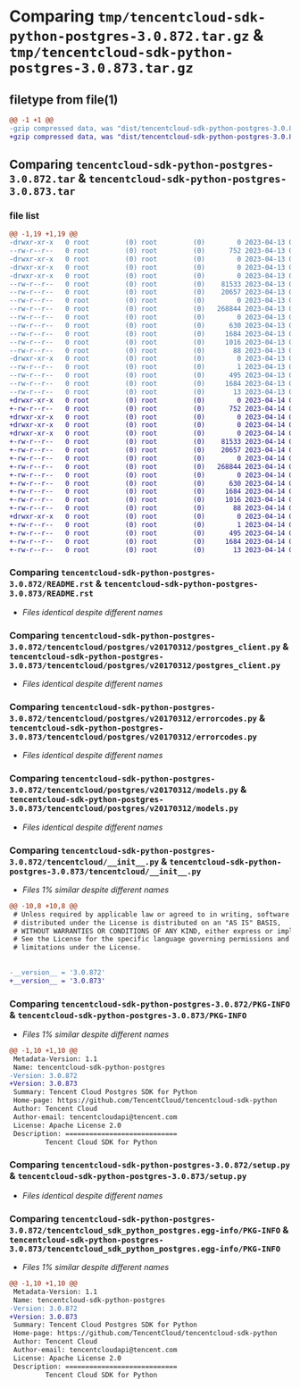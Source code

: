 # Comparing `tmp/tencentcloud-sdk-python-postgres-3.0.872.tar.gz` & `tmp/tencentcloud-sdk-python-postgres-3.0.873.tar.gz`

## filetype from file(1)

```diff
@@ -1 +1 @@
-gzip compressed data, was "dist/tencentcloud-sdk-python-postgres-3.0.872.tar", last modified: Thu Apr 13 00:53:47 2023, max compression
+gzip compressed data, was "dist/tencentcloud-sdk-python-postgres-3.0.873.tar", last modified: Fri Apr 14 00:49:35 2023, max compression
```

## Comparing `tencentcloud-sdk-python-postgres-3.0.872.tar` & `tencentcloud-sdk-python-postgres-3.0.873.tar`

### file list

```diff
@@ -1,19 +1,19 @@
-drwxr-xr-x   0 root         (0) root         (0)        0 2023-04-13 00:53:47.000000 tencentcloud-sdk-python-postgres-3.0.872/
--rw-r--r--   0 root         (0) root         (0)      752 2023-04-13 00:53:47.000000 tencentcloud-sdk-python-postgres-3.0.872/README.rst
-drwxr-xr-x   0 root         (0) root         (0)        0 2023-04-13 00:53:47.000000 tencentcloud-sdk-python-postgres-3.0.872/tencentcloud/
-drwxr-xr-x   0 root         (0) root         (0)        0 2023-04-13 00:53:47.000000 tencentcloud-sdk-python-postgres-3.0.872/tencentcloud/postgres/
-drwxr-xr-x   0 root         (0) root         (0)        0 2023-04-13 00:53:47.000000 tencentcloud-sdk-python-postgres-3.0.872/tencentcloud/postgres/v20170312/
--rw-r--r--   0 root         (0) root         (0)    81533 2023-04-13 00:53:47.000000 tencentcloud-sdk-python-postgres-3.0.872/tencentcloud/postgres/v20170312/postgres_client.py
--rw-r--r--   0 root         (0) root         (0)    20657 2023-04-13 00:53:47.000000 tencentcloud-sdk-python-postgres-3.0.872/tencentcloud/postgres/v20170312/errorcodes.py
--rw-r--r--   0 root         (0) root         (0)        0 2023-04-13 00:53:47.000000 tencentcloud-sdk-python-postgres-3.0.872/tencentcloud/postgres/v20170312/__init__.py
--rw-r--r--   0 root         (0) root         (0)   268844 2023-04-13 00:53:47.000000 tencentcloud-sdk-python-postgres-3.0.872/tencentcloud/postgres/v20170312/models.py
--rw-r--r--   0 root         (0) root         (0)        0 2023-04-13 00:53:47.000000 tencentcloud-sdk-python-postgres-3.0.872/tencentcloud/postgres/__init__.py
--rw-r--r--   0 root         (0) root         (0)      630 2023-04-13 00:53:47.000000 tencentcloud-sdk-python-postgres-3.0.872/tencentcloud/__init__.py
--rw-r--r--   0 root         (0) root         (0)     1684 2023-04-13 00:53:47.000000 tencentcloud-sdk-python-postgres-3.0.872/PKG-INFO
--rw-r--r--   0 root         (0) root         (0)     1016 2023-04-13 00:53:47.000000 tencentcloud-sdk-python-postgres-3.0.872/setup.py
--rw-r--r--   0 root         (0) root         (0)       88 2023-04-13 00:53:47.000000 tencentcloud-sdk-python-postgres-3.0.872/setup.cfg
-drwxr-xr-x   0 root         (0) root         (0)        0 2023-04-13 00:53:47.000000 tencentcloud-sdk-python-postgres-3.0.872/tencentcloud_sdk_python_postgres.egg-info/
--rw-r--r--   0 root         (0) root         (0)        1 2023-04-13 00:53:47.000000 tencentcloud-sdk-python-postgres-3.0.872/tencentcloud_sdk_python_postgres.egg-info/dependency_links.txt
--rw-r--r--   0 root         (0) root         (0)      495 2023-04-13 00:53:47.000000 tencentcloud-sdk-python-postgres-3.0.872/tencentcloud_sdk_python_postgres.egg-info/SOURCES.txt
--rw-r--r--   0 root         (0) root         (0)     1684 2023-04-13 00:53:47.000000 tencentcloud-sdk-python-postgres-3.0.872/tencentcloud_sdk_python_postgres.egg-info/PKG-INFO
--rw-r--r--   0 root         (0) root         (0)       13 2023-04-13 00:53:47.000000 tencentcloud-sdk-python-postgres-3.0.872/tencentcloud_sdk_python_postgres.egg-info/top_level.txt
+drwxr-xr-x   0 root         (0) root         (0)        0 2023-04-14 00:49:35.000000 tencentcloud-sdk-python-postgres-3.0.873/
+-rw-r--r--   0 root         (0) root         (0)      752 2023-04-14 00:49:35.000000 tencentcloud-sdk-python-postgres-3.0.873/README.rst
+drwxr-xr-x   0 root         (0) root         (0)        0 2023-04-14 00:49:35.000000 tencentcloud-sdk-python-postgres-3.0.873/tencentcloud/
+drwxr-xr-x   0 root         (0) root         (0)        0 2023-04-14 00:49:35.000000 tencentcloud-sdk-python-postgres-3.0.873/tencentcloud/postgres/
+drwxr-xr-x   0 root         (0) root         (0)        0 2023-04-14 00:49:35.000000 tencentcloud-sdk-python-postgres-3.0.873/tencentcloud/postgres/v20170312/
+-rw-r--r--   0 root         (0) root         (0)    81533 2023-04-14 00:49:35.000000 tencentcloud-sdk-python-postgres-3.0.873/tencentcloud/postgres/v20170312/postgres_client.py
+-rw-r--r--   0 root         (0) root         (0)    20657 2023-04-14 00:49:35.000000 tencentcloud-sdk-python-postgres-3.0.873/tencentcloud/postgres/v20170312/errorcodes.py
+-rw-r--r--   0 root         (0) root         (0)        0 2023-04-14 00:49:35.000000 tencentcloud-sdk-python-postgres-3.0.873/tencentcloud/postgres/v20170312/__init__.py
+-rw-r--r--   0 root         (0) root         (0)   268844 2023-04-14 00:49:35.000000 tencentcloud-sdk-python-postgres-3.0.873/tencentcloud/postgres/v20170312/models.py
+-rw-r--r--   0 root         (0) root         (0)        0 2023-04-14 00:49:35.000000 tencentcloud-sdk-python-postgres-3.0.873/tencentcloud/postgres/__init__.py
+-rw-r--r--   0 root         (0) root         (0)      630 2023-04-14 00:49:35.000000 tencentcloud-sdk-python-postgres-3.0.873/tencentcloud/__init__.py
+-rw-r--r--   0 root         (0) root         (0)     1684 2023-04-14 00:49:35.000000 tencentcloud-sdk-python-postgres-3.0.873/PKG-INFO
+-rw-r--r--   0 root         (0) root         (0)     1016 2023-04-14 00:49:35.000000 tencentcloud-sdk-python-postgres-3.0.873/setup.py
+-rw-r--r--   0 root         (0) root         (0)       88 2023-04-14 00:49:35.000000 tencentcloud-sdk-python-postgres-3.0.873/setup.cfg
+drwxr-xr-x   0 root         (0) root         (0)        0 2023-04-14 00:49:35.000000 tencentcloud-sdk-python-postgres-3.0.873/tencentcloud_sdk_python_postgres.egg-info/
+-rw-r--r--   0 root         (0) root         (0)        1 2023-04-14 00:49:35.000000 tencentcloud-sdk-python-postgres-3.0.873/tencentcloud_sdk_python_postgres.egg-info/dependency_links.txt
+-rw-r--r--   0 root         (0) root         (0)      495 2023-04-14 00:49:35.000000 tencentcloud-sdk-python-postgres-3.0.873/tencentcloud_sdk_python_postgres.egg-info/SOURCES.txt
+-rw-r--r--   0 root         (0) root         (0)     1684 2023-04-14 00:49:35.000000 tencentcloud-sdk-python-postgres-3.0.873/tencentcloud_sdk_python_postgres.egg-info/PKG-INFO
+-rw-r--r--   0 root         (0) root         (0)       13 2023-04-14 00:49:35.000000 tencentcloud-sdk-python-postgres-3.0.873/tencentcloud_sdk_python_postgres.egg-info/top_level.txt
```

### Comparing `tencentcloud-sdk-python-postgres-3.0.872/README.rst` & `tencentcloud-sdk-python-postgres-3.0.873/README.rst`

 * *Files identical despite different names*

### Comparing `tencentcloud-sdk-python-postgres-3.0.872/tencentcloud/postgres/v20170312/postgres_client.py` & `tencentcloud-sdk-python-postgres-3.0.873/tencentcloud/postgres/v20170312/postgres_client.py`

 * *Files identical despite different names*

### Comparing `tencentcloud-sdk-python-postgres-3.0.872/tencentcloud/postgres/v20170312/errorcodes.py` & `tencentcloud-sdk-python-postgres-3.0.873/tencentcloud/postgres/v20170312/errorcodes.py`

 * *Files identical despite different names*

### Comparing `tencentcloud-sdk-python-postgres-3.0.872/tencentcloud/postgres/v20170312/models.py` & `tencentcloud-sdk-python-postgres-3.0.873/tencentcloud/postgres/v20170312/models.py`

 * *Files identical despite different names*

### Comparing `tencentcloud-sdk-python-postgres-3.0.872/tencentcloud/__init__.py` & `tencentcloud-sdk-python-postgres-3.0.873/tencentcloud/__init__.py`

 * *Files 1% similar despite different names*

```diff
@@ -10,8 +10,8 @@
 # Unless required by applicable law or agreed to in writing, software
 # distributed under the License is distributed on an "AS IS" BASIS,
 # WITHOUT WARRANTIES OR CONDITIONS OF ANY KIND, either express or implied.
 # See the License for the specific language governing permissions and
 # limitations under the License.
 
 
-__version__ = '3.0.872'
+__version__ = '3.0.873'
```

### Comparing `tencentcloud-sdk-python-postgres-3.0.872/PKG-INFO` & `tencentcloud-sdk-python-postgres-3.0.873/PKG-INFO`

 * *Files 1% similar despite different names*

```diff
@@ -1,10 +1,10 @@
 Metadata-Version: 1.1
 Name: tencentcloud-sdk-python-postgres
-Version: 3.0.872
+Version: 3.0.873
 Summary: Tencent Cloud Postgres SDK for Python
 Home-page: https://github.com/TencentCloud/tencentcloud-sdk-python
 Author: Tencent Cloud
 Author-email: tencentcloudapi@tencent.com
 License: Apache License 2.0
 Description: ============================
         Tencent Cloud SDK for Python
```

### Comparing `tencentcloud-sdk-python-postgres-3.0.872/setup.py` & `tencentcloud-sdk-python-postgres-3.0.873/setup.py`

 * *Files identical despite different names*

### Comparing `tencentcloud-sdk-python-postgres-3.0.872/tencentcloud_sdk_python_postgres.egg-info/PKG-INFO` & `tencentcloud-sdk-python-postgres-3.0.873/tencentcloud_sdk_python_postgres.egg-info/PKG-INFO`

 * *Files 1% similar despite different names*

```diff
@@ -1,10 +1,10 @@
 Metadata-Version: 1.1
 Name: tencentcloud-sdk-python-postgres
-Version: 3.0.872
+Version: 3.0.873
 Summary: Tencent Cloud Postgres SDK for Python
 Home-page: https://github.com/TencentCloud/tencentcloud-sdk-python
 Author: Tencent Cloud
 Author-email: tencentcloudapi@tencent.com
 License: Apache License 2.0
 Description: ============================
         Tencent Cloud SDK for Python
```

